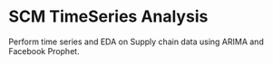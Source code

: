 # SCM TimeSeries Analysis

Perform time series and EDA on Supply chain data using ARIMA and Facebook Prophet.

